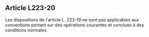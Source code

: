 Article L223-20
----
Les dispositions de l'article L. 223-19 ne sont pas applicables aux conventions
portant sur des opérations courantes et conclues à des conditions normales.
